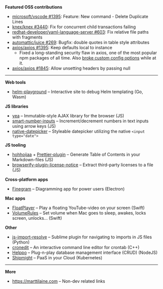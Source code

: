 **Featured OSS contributions**

- [microsoft/vscode #1395](https://github.com/microsoft/vscode/pull/119480): Feature: New command - Delete Duplicate Lines
- [knex/knex #3440](https://github.com/knex/knex/pull/3440): Fix for concurrent child transactions failing
- [redhat-developer/yaml-language-server #603](https://github.com/redhat-developer/yaml-language-server/pull/603): Fix relative file paths with fragments
- [automattic/juice #269](https://github.com/Automattic/juice/pull/269): Bugfix: double quotes in table style attributes
- [axios/axios #1395](https://github.com/axios/axios/pull/1395): Keep defaults local to instance
  - Fixed a long-standing security flaw in axios, one of the most popular npm packages of all time. Also [broke custom config options](https://github.com/axios/axios/pull/2207#issuecomment-513168383) while at it.
- [axios/axios #1845](https://github.com/axios/axios/pull/1845): Allow unsetting headers by passing null

---

**Web tools**

- [helm-playground](https://github.com/shipmight/helm-playground) – Interactive site to debug Helm templating (Go, Wasm)

**JS libraries**

- [yea](https://github.com/codeclown/yea) – Immutable-style AJAX library for the browser (JS)
- [smart-number-inputs](https://github.com/codeclown/smart-number-inputs) – Increment/decrement numbers in text inputs using arrow keys (JS)
- [native-datepicker](https://github.com/codeclown/native-datepicker) – Styleable datepicker utilizing the native `<input type="date">`

**JS tooling**

- [hohhoijaa](https://github.com/codeclown/hohhoijaa) + [Prettier-plugin](https://github.com/codeclown/prettier-plugin-hohhoijaa) – Generate Table of Contents in your Markdown-files (JS)
- [browserify-plugin-license-notice](https://github.com/codeclown/browserify-plugin-license-notice) – Extract third-party licenses to a file (JS)

**Cross-platform apps**

- [Finegram](https://finegram.com) – Diagramming app for power users (Electron)

**Mac apps**

- [FloatPlayer](https://github.com/codeclown/FloatPlayer) – Play a floating YouTube-video on your screen (Swift)
- [VolumeRules](https://github.com/codeclown/VolumeRules) – Set volume when Mac goes to sleep, awakes, locks screen, unlocks… (Swift)

**Other**
- [js-import-resolve](https://github.com/codeclown/js-import-resolve) – Sublime plugin for navigating to imports in JS files (Python)
- [cronedit](https://github.com/codeclown/cronedit) – An interactive command line editor for crontab (C++)
- [Helppo](https://github.com/codeclown/helppo) – Plug-n-play database management interface (CRUD) (NodeJS)
- [Shipmight](https://github.com/shipmight) – PaaS in your Cloud (Kubernetes)

---

**More**

- https://marttilaine.com – Non-dev related links
